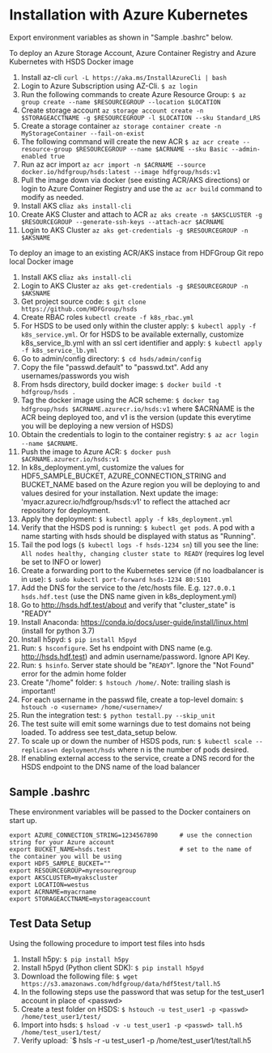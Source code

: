 Installation with Azure Kubernetes
============================

Export environment variables as shown in "Sample .bashrc" below.

To deploy an Azure Storage Account, Azure Container Registry and Azure Kubernetes with HSDS Docker image

1. Install az-cli `curl -L https://aka.ms/InstallAzureCli | bash`
2. Login to Azure Subscription using AZ-Cli. `$ az login`
3. Run the following commands to create Azure Resource Group:
        `$ az group create --name $RESOURCEGROUP --location $LOCATION`
4. Create storage account `az storage account create -n $STORAGEACCTNAME -g $RESOURCEGROUP -l $LOCATION --sku Standard_LRS`
5. Create a storage container `az storage container create -n MyStorageContainer --fail-on-exist`
6. The following command will create the new ACR
        `$ az acr create --resource-group $RESOURCEGROUP --name $ACRNAME --sku Basic --admin-enabled true`
7. Run az acr import
    `az acr import -n $ACRNAME --source docker.io/hdfgroup/hsds:latest --image hdfgroup/hsds:v1`
8. Pull the image down via docker (see existing ACR/AKS directions) or login to Azure Container Registry and use the `az acr build` command to modify as needed.
9. Install AKS cli`az aks install-cli`
10. Create AKS Cluster and attach to ACR `az aks create -n $AKSCLUSTER -g $RESOURCEGROUP --generate-ssh-keys --attach-acr $ACRNAME`
11. Login to AKS Cluster `az aks get-credentials -g $RESOURCEGROUP -n $AKSNAME`

To deploy an image to an existing ACR/AKS instace from HDFGroup Git repo local Docker image

1. Install AKS cli`az aks install-cli`
2. Login to AKS Cluster `az aks get-credentials -g $RESOURCEGROUP -n $AKSNAME`
3. Get project source code: `$ git clone https://github.com/HDFGroup/hsds`
4. Create RBAC roles `kubectl create -f k8s_rbac.yml`
5. For HSDS to be used only within the cluster apply: `$ kubectl apply -f k8s_service.yml`.  Or for HSDS to be available externally, customize k8s_service_lb.yml with an ssl cert identifier and apply: `$ kubectl apply -f k8s_service_lb.yml`
6. Go to admin/config directory: `$ cd hsds/admin/config`
7. Copy the file "passwd.default" to "passwd.txt".  Add any usernames/passwords you wish
8. From hsds directory, build docker image:  `$ docker build -t hdfgroup/hsds .`
9. Tag the docker image using the ACR scheme: `$ docker tag hdfgroup/hsds $ACRNAME.azurecr.io/hsds:v1`  where $ACRNAME is the ACR being deployed too, and v1 is the version (update this everytime you will be deploying a new version of HSDS)
10. Obtain the credentials to login to the container registry: `$ az acr login --name $ACRNAME`.
11. Push the image to Azure ACR: `$ docker push $ACRNAME.azurecr.io/hsds:v1`
12. In k8s_deployment.yml, customize the values for HDF5_SAMPLE_BUCKET, AZURE_CONNECTION_STRING and BUCKET_NAME based on the Azure region you will be deploying to and values desired for your installation. Next update the image: 'myacr.azurecr.io/hdfgroup/hsds:v1' to reflect the attached acr repository for deployment.
13. Apply the deployment: `$ kubectl apply -f k8s_deployment.yml`
14. Verify that the HSDS pod is running: `$ kubectl get pods`.  A pod with a name starting with hsds should be displayed with status as "Running".
15. Tail the pod logs (`$ kubectl logs -f hsds-1234 sn`) till you see the line: `All nodes healthy, changing cluster state to READY` (requires log level be set to INFO or lower)
16. Create a forwarding port to the Kubernetes service (if no loadbalancer is in use): `$ sudo kubectl port-forward hsds-1234 80:5101`
17. Add the DNS for the service to the /etc/hosts file.  E.g. `127.0.0.1  hsds.hdf.test` (use the DNS name given in k8s_deployment.yml)
18. Go to <http://hsds.hdf.test/about> and verify that "cluster_state" is "READY"
19. Install Anaconda: <https://conda.io/docs/user-guide/install/linux.html>  (install for python 3.7)
20. Install h5pyd: `$ pip install h5pyd`
21. Run: `$ hsconfigure`.  Set hs endpoint with DNS name (e.g. <http://hsds.hdf.test>) and admin username/password.  Ignore API Key.
22. Run: `$ hsinfo`.  Server state should be "`READY`".  Ignore the "Not Found" error for the admin home folder
23. Create "/home" folder: `$ hstouch /home/`.  Note: trailing slash is important!
24. For each username in the passwd file, create a top-level domain: `$ hstouch -o <username> /home/<username>/`
25. Run the integration test: `$ python testall.py --skip_unit`
26. The test suite will emit some warnings due to test domains not being loaded.  To address see test_data_setup below.
27. To scale up or down the number of HSDS pods, run: `$ kubectl scale --replicas=n deployment/hsds` where n is the number of pods desired.
28. If enabling external access to the service, create a DNS record for the HSDS endpoint to the DNS name of the load balancer

Sample .bashrc
--------------

These environment variables will be passed to the Docker containers on start up.

    export AZURE_CONNECTION_STRING=1234567890      # use the connection string for your Azure account 
    export BUCKET_NAME=hsds.test                   # set to the name of the container you will be using
    export HDF5_SAMPLE_BUCKET=""
    export RESOURCEGROUP=myresouregroup
    export AKSCLUSTER=myakscluster
    export LOCATION=westus
    export ACRNAME=myacrname
    export STORAGEACCTNAME=mystorageaccount


Test Data Setup
---------------

Using the following procedure to import test files into hsds

1. Install h5py: `$ pip install h5py`
2. Install h5pyd (Python client SDK): `$ pip install h5pyd`
3. Download the following file: `$ wget https://s3.amazonaws.com/hdfgroup/data/hdf5test/tall.h5`
4. In the following steps use the password that was setup for the test_user1 account in place of \<passwd\>
5. Create a test folder on HSDS: `$ hstouch -u test_user1 -p <passwd> /home/test_user1/test/` 
6. Import into hsds: `$ hsload -v -u test_user1 -p <passwd> tall.h5 /home/test_user1/test/`
7. Verify upload: `$ hsls -r -u test_user1 -p <passwd> /home/test_user1/test/tall.h5
